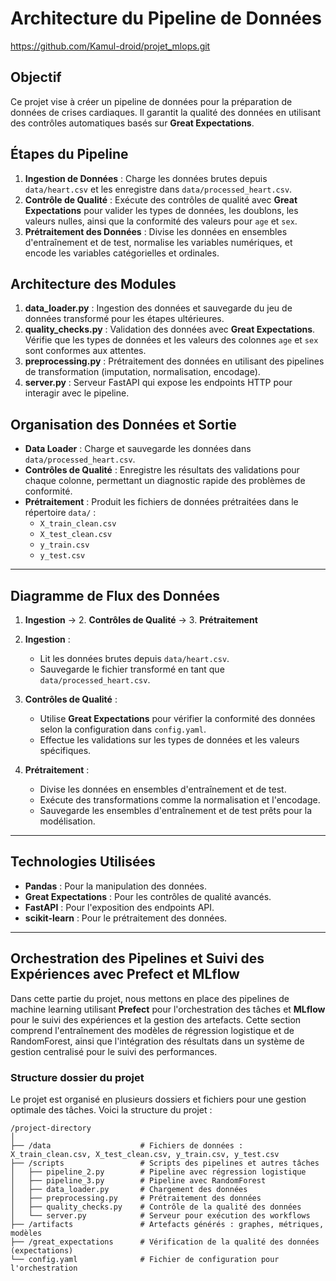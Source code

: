 # Architecture du Pipeline de Données
https://github.com/Kamul-droid/projet_mlops.git

## Objectif
Ce projet vise à créer un pipeline de données pour la préparation de données de crises cardiaques. Il garantit la qualité des données en utilisant des contrôles automatiques basés sur **Great Expectations**.

## Étapes du Pipeline
1. **Ingestion de Données** : Charge les données brutes depuis `data/heart.csv` et les enregistre dans `data/processed_heart.csv`.
2. **Contrôle de Qualité** : Exécute des contrôles de qualité avec **Great Expectations** pour valider les types de données, les doublons, les valeurs nulles, ainsi que la conformité des valeurs pour `age` et `sex`.
3. **Prétraitement des Données** : Divise les données en ensembles d'entraînement et de test, normalise les variables numériques, et encode les variables catégorielles et ordinales.

## Architecture des Modules
1. **data_loader.py** : Ingestion des données et sauvegarde du jeu de données transformé pour les étapes ultérieures.
2. **quality_checks.py** : Validation des données avec **Great Expectations**. Vérifie que les types de données et les valeurs des colonnes `age` et `sex` sont conformes aux attentes.
3. **preprocessing.py** : Prétraitement des données en utilisant des pipelines de transformation (imputation, normalisation, encodage).
4. **server.py** : Serveur FastAPI qui expose les endpoints HTTP pour interagir avec le pipeline.

## Organisation des Données et Sortie
- **Data Loader** : Charge et sauvegarde les données dans `data/processed_heart.csv`.
- **Contrôles de Qualité** : Enregistre les résultats des validations pour chaque colonne, permettant un diagnostic rapide des problèmes de conformité.
- **Prétraitement** : Produit les fichiers de données prétraitées dans le répertoire `data/` :
   - `X_train_clean.csv`
   - `X_test_clean.csv`
   - `y_train.csv`
   - `y_test.csv`

---

## Diagramme de Flux des Données

1. **Ingestion** → 2. **Contrôles de Qualité** → 3. **Prétraitement**

1. **Ingestion** :
   - Lit les données brutes depuis `data/heart.csv`.
   - Sauvegarde le fichier transformé en tant que `data/processed_heart.csv`.

2. **Contrôles de Qualité** :
   - Utilise **Great Expectations** pour vérifier la conformité des données selon la configuration dans `config.yaml`.
   - Effectue les validations sur les types de données et les valeurs spécifiques.

3. **Prétraitement** :
   - Divise les données en ensembles d'entraînement et de test.
   - Exécute des transformations comme la normalisation et l'encodage.
   - Sauvegarde les ensembles d'entraînement et de test prêts pour la modélisation.

---

## Technologies Utilisées
- **Pandas** : Pour la manipulation des données.
- **Great Expectations** : Pour les contrôles de qualité avancés.
- **FastAPI** : Pour l'exposition des endpoints API.
- **scikit-learn** : Pour le prétraitement des données.



---

## Orchestration des Pipelines et Suivi des Expériences avec Prefect et MLflow

Dans cette partie du projet, nous mettons en place des pipelines de machine learning utilisant **Prefect** pour l'orchestration des tâches et **MLflow** pour le suivi des expériences et la gestion des artefacts. Cette section comprend l'entraînement des modèles de régression logistique et de RandomForest, ainsi que l'intégration des résultats dans un système de gestion centralisé pour le suivi des performances.
### Structure dossier du projet
Le projet est organisé en plusieurs dossiers et fichiers pour une gestion optimale des tâches. 
Voici la structure du projet :

```
/project-directory
│
├── /data                    # Fichiers de données : X_train_clean.csv, X_test_clean.csv, y_train.csv, y_test.csv
├── /scripts                 # Scripts des pipelines et autres tâches
│   ├── pipeline_2.py        # Pipeline avec régression logistique
│   ├── pipeline_3.py        # Pipeline avec RandomForest
│   ├── data_loader.py       # Chargement des données
│   ├── preprocessing.py     # Prétraitement des données
│   ├── quality_checks.py    # Contrôle de la qualité des données
│   └── server.py            # Serveur pour exécution des workflows
├── /artifacts               # Artefacts générés : graphes, métriques, modèles
├── /great_expectations      # Vérification de la qualité des données (expectations)
└── config.yaml              # Fichier de configuration pour l'orchestration
